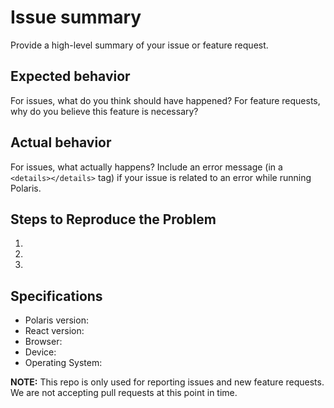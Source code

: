 # Issue summary

Provide a high-level summary of your issue or feature request.

## Expected behavior

For issues, what do you think should have happened? For feature requests, why do you believe this feature is necessary?

## Actual behavior

For issues, what actually happens? Include an error message (in a `<details></details>` tag) if your issue is related to an error while running Polaris.

## Steps to Reproduce the Problem

1.
1.
1.

## Specifications

- Polaris version:
- React version:
- Browser:
- Device:
- Operating System:

**NOTE:** This repo is only used for reporting issues and new feature requests. We are not accepting pull requests at this point in time.
